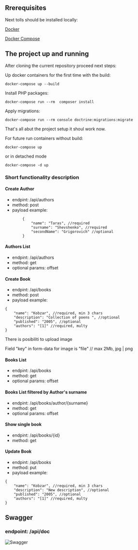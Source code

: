 ## Rrerequisites

Next tolls should be installed locally:

[Docker](https://www.docker.com/get-started/)

[Docker Compose](https://docs.docker.com/compose/)

## The project up and running

After cloning the current repository proceed next steps:

Up docker containers for the first time with the build:

```
docker-compose up --build
```

Install PHP packages:

```
docker-compose run --rm  composer install
```

Apply migrations:

```
docker-compose run --rm console doctrine:migrations:migrate
```

That's all abut the project setup it shoul work now.

For future run containers without build:

```
docker-compose up
```

or in detached mode

```
docker-compose -d up
```

### Short functionality description

#### Create Author

- endpint: /api/authors
- method: post
- payload example:

```
        {
            "name": "Taras", //required
            "surname": "Shevshenko", //required
            "secondName": "Grigorovich" //optional
        }
```

#### Authors List

- endpint: /api/authors
- method: get
- optional params: offset

#### Create Book

- endpint: /api/books
- method: post
- payload example:

```
{
    "name": "Kobzar", //required, min 3 chars
    "description": "Collection of poens ", //optional
    "published": "2005", //optional
    "authors": "[1]" //required, multy
}
```

There is posibiliti to upload image

Field "key" in form-data for image is "file" // max 2Mb, jpg | png

#### Books List

- endpint: /api/books
- method: get
- optional params: offset

#### Books List filtered by Author's surname

- endpint: /api/books/author/{surname}
- method: get
- optional params: offset

#### Show single book

- endpint: /api/books/{id}
- method: get

#### Update Book

- endpint: /api/books
- method: put
- payload example:

```
{
    "name": "Kobzar", //required, min 3 chars
    "description": "New description", //optional
    "published": "2005", //optional
    "authors": "[1]" //required, multy
}
```

## Swagger

### endpoint: /api/doc

![Swagger](https://img001.prntscr.com/file/img001/4qjqJGlzQw2k8Lsn-iijhA.png)
